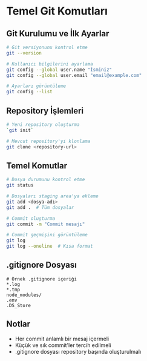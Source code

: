 # Temel Git Komutları

## Git Kurulumu ve İlk Ayarlar

```bash
# Git versiyonunu kontrol etme
git --version

# Kullanıcı bilgilerini ayarlama
git config --global user.name "İsminiz"
git config --global user.email "email@example.com"

# Ayarları görüntüleme
git config --list
```

## Repository İşlemleri

```bash
# Yeni repository oluşturma
`git init`

# Mevcut repository'yi klonlama
git clone <repository-url>
```

## Temel Komutlar

```bash
# Dosya durumunu kontrol etme
git status

# Dosyaları staging area'ya ekleme
git add <dosya-adı>
git add .  # Tüm dosyalar

# Commit oluşturma
git commit -m "Commit mesajı"

# Commit geçmişini görüntüleme
git log
git log --oneline  # Kısa format
```

## .gitignore Dosyası

```gitignore
# Örnek .gitignore içeriği
*.log
*.tmp
node_modules/
.env
.DS_Store
```


## Notlar

- Her commit anlamlı bir mesaj içermeli
- Küçük ve sık commit'ler tercih edilmeli
- .gitignore dosyası repository başında oluşturulmalı
